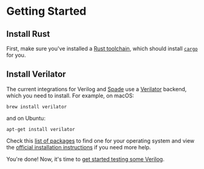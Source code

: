 # Getting Started

## Install Rust

First, make sure you've installed a [Rust toolchain](https://rustup.rs), which
should install [`cargo`](https://doc.rust-lang.org/cargo/) for you.

## Install Verilator

The current integrations for Verilog and [Spade][spade] use a [Verilator][verilator] backend, which you need to install.
For example, on macOS:
```shell
brew install verilator
```
and on Ubuntu:
```shell
apt-get install verilator
```

Check this [list of packages](https://repology.org/project/verilator/versions) to find one for your operating system and view the [official installation instructions](https://veripool.org/guide/latest/install.html) if you need more help.

You're done! Now, it's time to [get started testing some Verilog](./verilog/quickstart.md).

[verilator]: https://www.veripool.org/verilator/
[cocotb]: https://www.cocotb.org
[spade]: https://spade-lang.org
[veryl]: https://veryl-lang.org
[calyx]: https://calyxir.org
